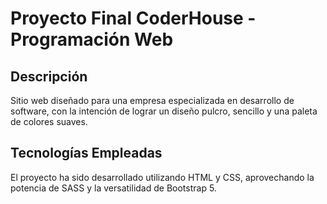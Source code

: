 # Proyecto Final CoderHouse - Programación Web

## Descripción

Sitio web diseñado para una empresa especializada en desarrollo de software, 
con la intención de lograr un diseño pulcro, sencillo y una paleta de colores suaves.

## Tecnologías Empleadas

El proyecto ha sido desarrollado utilizando HTML y CSS, 
aprovechando la potencia de SASS y la versatilidad de Bootstrap 5.

